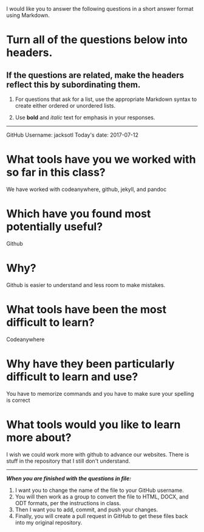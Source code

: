 I would like you to answer the following questions in a short answer format using Markdown. 

# Turn all of the questions below into headers. 

## If the questions are related, make the headers reflect this by subordinating them.  

1. For questions that ask for a list, use the appropriate Markdown syntax to create either ordered or unordered lists. 

2. Use **bold** and *italic* text for emphasis in your responses.

* * *

GitHub Username: jacksotl
Today's date: 2017-07-12

# What tools have you we worked with so far in this class?

We have worked with codeanywhere, github, jekyll, and pandoc

# Which have you found most potentially useful?

Github

# Why? 

Github is easier to understand and less room to make mistakes.

# What tools have been the most difficult to learn?

Codeanywhere

# Why have they been particularly difficult to learn and use?

You have to memorize commands and you have to make sure your spelling is correct

# What tools would you like to learn more about?

I wish we could work more with github to advance our websites. There is stuff in the repository
that I still don't understand. 
* * * 

***When you are finished with the questions in file:*** 

1. I want you to change the name of the file to your GitHub username. 
2. You will then work as a group to convert the file to HTML, DOCX, and ODT formats, per the instructions in  class. 
3. Then I want you to add, commit, and push your changes. 
4. Finally, you will create a pull request in GitHub to get these files back into my original repository. 
